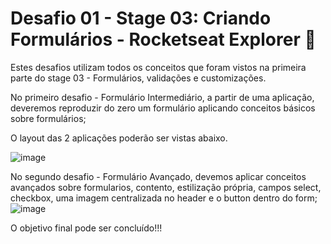 # Desafio 01 - Stage 03: Criando Formulários - Rocketseat Explorer 🚀

Estes desafios utilizam todos os conceitos que foram vistos na primeira parte do stage 03 - Formulários, validações e customizações.

No primeiro desafio - Formulário Intermediário, a partir de uma aplicação, deveremos reproduzir do zero um formulário aplicando conceitos básicos sobre formulários;

O layout das 2 aplicações poderão ser vistas abaixo.

![image](https://user-images.githubusercontent.com/107228378/183114815-1bc81da3-1c0a-4a3a-9e91-91cc3846c813.png)

No segundo desafio - Formulário Avançado, devemos aplicar conceitos avançados sobre formularios, contento, estilização própria, campos select, checkbox, uma imagem centralizada no header e o button dentro do form;
![image](https://user-images.githubusercontent.com/107228378/183115868-7aa3a1a9-6e92-4cb3-9319-36c348252a91.png)

O objetivo final pode ser concluído!!!
